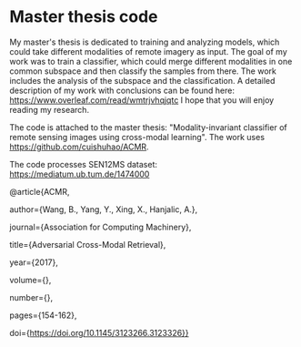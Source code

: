 # Master thesis code


My master's thesis is dedicated to training and analyzing models, which could take different modalities of remote imagery as input. The goal of my work was to train a classifier, which could merge different modalities in one common subspace and then classify the samples from there. The work includes the analysis of the subspace and the classification. A detailed description of my work with conclusions can be found here: https://www.overleaf.com/read/wmtrjvhqjqtc I hope that you will enjoy reading my research.

The code is attached to the master thesis: "Modality-invariant classifier of remote sensing images using cross-modal learning". 
The work uses https://github.com/cuishuhao/ACMR. 

The code processes SEN12MS dataset: https://mediatum.ub.tum.de/1474000

@article{ACMR,

author={Wang, B., Yang, Y., Xing, X., Hanjalic, A.}, 

journal={Association for Computing Machinery}, 

title={Adversarial Cross-Modal Retrieval}, 

  year={2017},
  
  volume={},
  
  number={},
  
  pages={154-162},
  
  doi={https://doi.org/10.1145/3123266.3123326}} 
